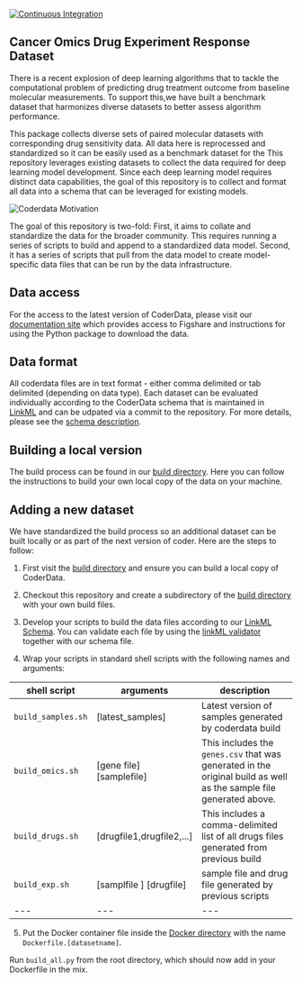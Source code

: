 [![Continuous Integration](https://github.com/PNNL-CompBio/coderdata/actions/workflows/main.yml/badge.svg?branch=builder_branch_JJ&event=push)](https://github.com/PNNL-CompBio/coderdata/actions/workflows/main.yml)

## Cancer Omics Drug Experiment Response Dataset 

There is a recent explosion of deep learning algorithms that to tackle the computational problem of predicting drug treatment outcome from baseline molecular measurements. To support this,we have built a benchmark dataset that harmonizes diverse datasets to better assess algorithm performance.

This package collects diverse sets of paired molecular datasets with corresponding drug sensitivity data. All data here is reprocessed and standardized so it can be easily used as a benchmark dataset for the 
This repository leverages existing datasets to collect the data
required for deep learning model development. Since each deep learning model
requires distinct data capabilities, the goal of this repository is to
collect and format all data into a schema that can be leveraged for
existing models.

![Coderdata Motivation](coderdata_overview.jpg?raw=true "Motivation behind
coderdata develompent")


The goal of this repository is two-fold: First, it aims to collate and
standardize the data for the broader community. This requires
running a series of scripts to build and append to a standardized data
model. Second, it has a series of scripts that pull from the data
model to create model-specific data files that can be run by the data
infrastructure. 

## Data access
For the access to the latest version of CoderData, please visit our
[documentation site]() which provides access to Figshare and
instructions for using the Python package to download the data.

## Data format
All coderdata files are in text format - either comma delimited or tab
delimited (depending on data type). Each dataset can be evaluated
individually according to the CoderData schema that is maintained in [LinkML](schema/coderdata.yaml)
and can be udpated via a commit to the repository. For more details,
please see the [schema description](schema/README.md).

## Building a local version

The build process can be found in our [build
directory](build/README.md). Here you can follow the instructions to
build your own local copy of the data on your machine. 

## Adding a new dataset

We have standardized the build process so an additional dataset can be
built locally or as part of the next version of coder. Here are the
steps to follow:

1. First visit the [build
directory](build/README.md) and ensure you can build a local copy of
CoderData. 

2. Checkout this repository and  create a subdirectory of the
[build directory](build) with your own build files. 

3. Develop your scripts to build the data files according to our
[LinkML Schema](schema/coderdata.yaml]). You can validate each file by
using the [linkML
validator](https://linkml.io/linkml/data/validating-data) together
with our schema file.

4. Wrap your scripts in standard shell scripts with the following names
and arguments:

| shell script     | arguments                | description         |
|------------------|--------------------------|---------------------|
| `build_samples.sh` | [latest_samples] | Latest version of samples generated by coderdata build |
| `build_omics.sh` | [gene file] [samplefile] | This includes the `genes.csv` that was generated in the original build as well as the sample file generated above. |
| `build_drugs.sh` | [drugfile1,drugfile2,...]       | This includes a comma-delimited list of all drugs files generated from previous build  |
| `build_exp.sh`| [samplfile ] [drugfile] | sample file and drug file generated by previous scripts |
| --- | --- | --- |

5. Put the Docker container file inside the [Docker
directory](./build/docker) with the name
`Dockerfile.[datasetname]`. 

Run `build_all.py` from the root directory, which should now add in
your Dockerfile in the mix.
